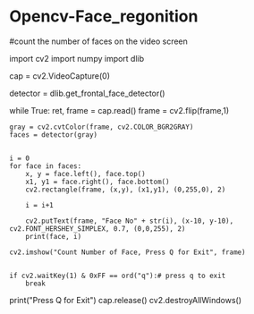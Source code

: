 # Opencv-Face_regonition
#count the number of faces on the video screen

import cv2
import numpy
import dlib

cap = cv2.VideoCapture(0)

detector = dlib.get_frontal_face_detector()

while True:
	ret, frame = cap.read()
	frame = cv2.flip(frame,1)

	gray = cv2.cvtColor(frame, cv2.COLOR_BGR2GRAY)
	faces = detector(gray)


	i = 0	
	for face in faces:
		x, y = face.left(), face.top()
		x1, y1 = face.right(), face.bottom()
		cv2.rectangle(frame, (x,y), (x1,y1), (0,255,0), 2)

		i = i+1

		cv2.putText(frame, "Face No" + str(i), (x-10, y-10), cv2.FONT_HERSHEY_SIMPLEX, 0.7, (0,0,255), 2)
		print(face, i)

	cv2.imshow("Count Number of Face, Press Q for Exit", frame)


	if cv2.waitKey(1) & 0xFF == ord("q"):# press q to exit
		break
print("Press Q for Exit")
cap.release()
cv2.destroyAllWindows()		
